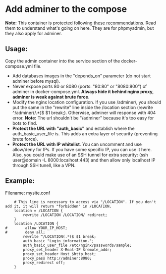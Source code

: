 # Add adminer to the compose

**Note:** This container is protected following [these recommendations](https://www.digitalocean.com/community/tutorials/how-to-install-and-secure-phpmyadmin-with-nginx-on-an-ubuntu-18-04-server). Read them to understand what's going on here.
They are for phpmyadmin, but they also apply for adminer.

## Usage:

Copy the admin container into the service section of the docker-compose.yml file.

- Add databases images in the "depends_on" parameter (do not start adminer before mysql).
- Never expose ports 80 or 8080 (ports: "80:80" or "8080:800") of adminer in docker-compose.yml. **Always hide it behind nginx proxy, adminer is weak against brute force.**
- Modify the nginx location configuration. If you use /adminer/, you should put the same in the "rewrite" line inside the /location section (rewrite ^/adminer(/.\*)$ $1 break;). Otherwise, adminer will response with 404 error.
  **Note:** The url shouldn't be "/adminer" because it's too easy for bots to find.
- **Protect the URL with "auth_basic"** and establish where the auth_basic_user_file is. This adds an extra layer of security (preventing brute force).
- **Protect the URL with IP whitelist**. You can uncomment and use allow/deny for IPs. If you have some specific IP, you can use it here. Also, you could make use of an SSH tunnel for extra security: (ssh user@domain -L 8000:localhost:443) and then allow only localhost IP through SSH tunell, like a VPN.

## Example:

Filename: mysite.conf

```nginx
    # This line is necessary to access via "/LOCATION". If you don't add it, it will return "forbidden" in /LOCATION.
    location = /LOCATION {
        rewrite /LOCATION /LOCATION/ redirect;
    }
    location /LOCATION {
#        allow YOUR_IP_HOST;
#        deny all;
        rewrite ^/LOCATION(.*)$ $1 break;
        auth_basic "Login information.";
        auth_basic_user_file /etc/nginx/passwords/sample;
        proxy_set_header X-Real-IP $remote_addr;
        proxy_set_header Host $http_host;
        proxy_pass http://adminer:8080;
        proxy_redirect off;
    }
```
